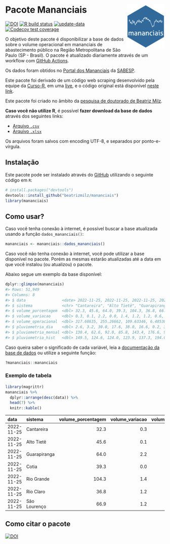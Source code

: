 
<!-- README.md is generated from README.Rmd. Please edit that file -->

# Pacote Mananciais <img src="man/figures/hexlogo.png" align="right" width = "120px"/>

<!-- badges: start -->

[![DOI](https://zenodo.org/badge/DOI/10.5281/zenodo.4733056.svg)](https://doi.org/10.5281/zenodo.4733056)
[![R build
status](https://github.com/beatrizmilz/mananciais/workflows/R-CMD-check/badge.svg)](https://github.com/beatrizmilz/mananciais/actions)
[![update-data](https://github.com/beatrizmilz/mananciais/actions/workflows/2-update_data.yaml/badge.svg)](https://github.com/beatrizmilz/mananciais/actions/workflows/2-update_data.yaml)
[![Codecov test
coverage](https://codecov.io/gh/beatrizmilz/mananciais/branch/master/graph/badge.svg)](https://codecov.io/gh/beatrizmilz/mananciais?branch=master)
<!-- badges: end -->

O objetivo deste pacote é disponibilizar a base de dados sobre o volume
operacional em mananciais de abastecimento público na Região
Metropolitana de São Paulo (SP - Brasil). O pacote é atualizado
diariamente através de um workflow com [GitHub
Actions](https://github.com/beatrizmilz/mananciais/actions).

Os dados foram obtidos no [Portal dos
Mananciais](http://mananciais.sabesp.com.br/Situacao) da
[SABESP](http://site.sabesp.com.br/site/Default.aspx).

Este pacote foi derivado de um código web scraping desenvolvido pela
equipe da [Curso-R](https://www.curso-r.com/), em uma
[live](https://youtu.be/jvZIxrMmOcQ), e o código original está
disponível [neste
link](https://github.com/curso-r/lives/blob/master/drafts/20200730_scraper_sabesp.R).

Este pacote foi criado no âmbito da [pesquisa de doutorado de Beatriz
Milz](https://beatrizmilz.github.io/tese/).

**Caso você não utilize R**, é possível **fazer download da base de
dados** através dos seguintes links:

- [Arquivo
  `.csv`](https://github.com/beatrizmilz/mananciais/raw/master/inst/extdata/mananciais.csv)
- [Arquivo
  `.xlsx`](https://github.com/beatrizmilz/mananciais/blob/master/inst/extdata/mananciais.xlsx?raw=true)

Os arquivos foram salvos com encoding UTF-8, e separados por
ponto-e-vírgula.

## Instalação

Este pacote pode ser instalado através do [GitHub](https://github.com/)
utilizando o seguinte código em `R`:

``` r
# install.packages("devtools")
devtools::install_github("beatrizmilz/mananciais")
library(mananciais)
```

## Como usar?

Caso você tenha conexão à internet, é possível buscar a base atualizada
usando a função `dados_mananciais()`:

``` r
mananciais <- mananciais::dados_mananciais() 
```

Caso você não tenha conexão à internet, você pode utilizar a base
disponível no pacote. Porém as mesmas estarão atualizadas até a data em
que você instalou (ou atualizou) o pacote.

Abaixo segue um exemplo da base disponível:

``` r
dplyr::glimpse(mananciais)
#> Rows: 51,949
#> Columns: 8
#> $ data                <date> 2022-11-25, 2022-11-25, 2022-11-25, 2022-11-25, 2…
#> $ sistema             <chr> "Cantareira", "Alto Tietê", "Guarapiranga", "Cotia…
#> $ volume_porcentagem  <dbl> 32.3, 45.6, 64.0, 39.3, 104.3, 36.8, 66.9, 32.0, 4…
#> $ volume_variacao     <dbl> 0.3, 0.1, 2.2, 0.0, 1.4, 1.2, 1.2, 0.6, 0.1, 1.2, …
#> $ volume_operacional  <dbl> 317.68635, 255.26662, 109.63346, 6.48538, 117.0149…
#> $ pluviometria_dia    <dbl> 2.6, 3.2, 30.0, 17.6, 38.0, 16.6, 0.2, 38.6, 20.3,…
#> $ pluviometria_mensal <dbl> 130.4, 62.6, 92.0, 85.8, 143.4, 176.6, 97.0, 127.8…
#> $ pluviometria_hist   <dbl> 149.5, 124.6, 124.0, 123.9, 137.3, 194.0, 151.2, 1…
```

Caso queira saber o significado de cada variável, leia a [documentação
da base de
dados](https://beatrizmilz.github.io/mananciais/reference/mananciais.html)
ou utilize a seguinte função:

``` r
?mananciais::mananciais
```

### Exemplo de tabela

``` r
library(magrittr)
mananciais %>% 
  dplyr::arrange(desc(data)) %>% 
  head(7) %>%
  knitr::kable()
```

| data       | sistema      | volume_porcentagem | volume_variacao | volume_operacional | pluviometria_dia | pluviometria_mensal | pluviometria_hist |
|:-----------|:-------------|-------------------:|----------------:|-------------------:|-----------------:|--------------------:|------------------:|
| 2022-11-25 | Cantareira   |               32.3 |             0.3 |          317.68635 |              2.6 |               130.4 |             149.5 |
| 2022-11-25 | Alto Tietê   |               45.6 |             0.1 |          255.26662 |              3.2 |                62.6 |             124.6 |
| 2022-11-25 | Guarapiranga |               64.0 |             2.2 |          109.63346 |             30.0 |                92.0 |             124.0 |
| 2022-11-25 | Cotia        |               39.3 |             0.0 |            6.48538 |             17.6 |                85.8 |             123.9 |
| 2022-11-25 | Rio Grande   |              104.3 |             1.4 |          117.01496 |             38.0 |               143.4 |             137.3 |
| 2022-11-25 | Rio Claro    |               36.8 |             1.2 |            5.02727 |             16.6 |               176.6 |             194.0 |
| 2022-11-25 | São Lourenço |               66.9 |             1.2 |           59.43562 |              0.2 |                97.0 |             151.2 |

## Como citar o pacote

[![DOI](https://zenodo.org/badge/DOI/10.5281/zenodo.4733056.svg)](https://doi.org/10.5281/zenodo.4733056)
